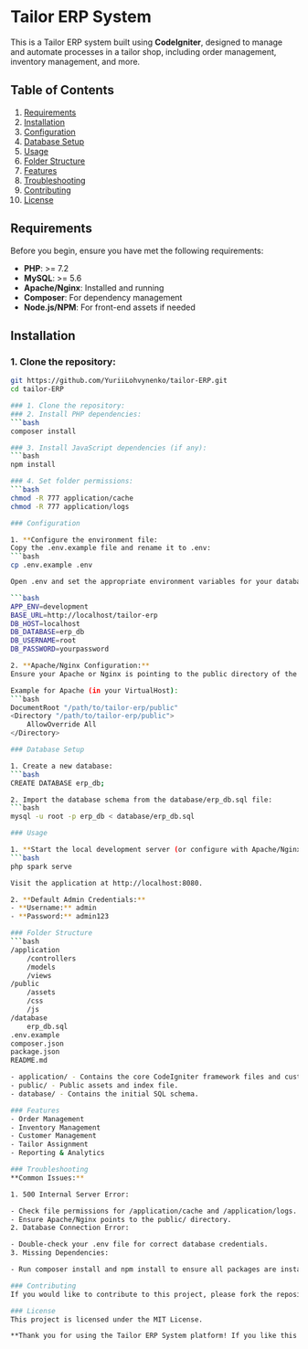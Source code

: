 # Tailor ERP System

This is a Tailor ERP system built using **CodeIgniter**, designed to manage and automate processes in a tailor shop, including order management, inventory management, and more.

## Table of Contents
1. [Requirements](#requirements)
2. [Installation](#installation)
3. [Configuration](#configuration)
4. [Database Setup](#database-setup)
5. [Usage](#usage)
6. [Folder Structure](#folder-structure)
7. [Features](#features)
8. [Troubleshooting](#troubleshooting)
9. [Contributing](#contributing)
10. [License](#license)

## Requirements

Before you begin, ensure you have met the following requirements:
- **PHP**: >= 7.2
- **MySQL**: >= 5.6
- **Apache/Nginx**: Installed and running
- **Composer**: For dependency management
- **Node.js/NPM**: For front-end assets if needed

## Installation

### 1. Clone the repository:
   ```bash
   git https://github.com/YuriiLohvynenko/tailor-ERP.git
   cd tailor-ERP

### 1. Clone the repository:
### 2. Install PHP dependencies:
   ```bash
   composer install

### 3. Install JavaScript dependencies (if any):
   ```bash
   npm install

### 4. Set folder permissions:
   ```bash
   chmod -R 777 application/cache
   chmod -R 777 application/logs

### Configuration

1. **Configure the environment file:
   Copy the .env.example file and rename it to .env:
   ```bash
   cp .env.example .env

   Open .env and set the appropriate environment variables for your database connection and app settings:

   ```bash
   APP_ENV=development
   BASE_URL=http://localhost/tailor-erp
   DB_HOST=localhost
   DB_DATABASE=erp_db
   DB_USERNAME=root
   DB_PASSWORD=yourpassword

2. **Apache/Nginx Configuration:**
Ensure your Apache or Nginx is pointing to the public directory of the project.

Example for Apache (in your VirtualHost):
   ```bash
   DocumentRoot "/path/to/tailor-erp/public"
   <Directory "/path/to/tailor-erp/public">
       AllowOverride All
   </Directory>

### Database Setup

1. Create a new database:
   ```bash
   CREATE DATABASE erp_db;

2. Import the database schema from the database/erp_db.sql file:
   ```bash
   mysql -u root -p erp_db < database/erp_db.sql

### Usage

1. **Start the local development server (or configure with Apache/Nginx):**
   ```bash
   php spark serve

Visit the application at http://localhost:8080.

2. **Default Admin Credentials:**
- **Username:** admin
- **Password:** admin123

### Folder Structure
   ```bash
   /application
       /controllers
       /models
       /views
   /public
       /assets
       /css
       /js
   /database
       erp_db.sql
   .env.example
   composer.json
   package.json
   README.md

- application/ - Contains the core CodeIgniter framework files and custom logic.
- public/ - Public assets and index file.
- database/ - Contains the initial SQL schema.

### Features
- Order Management
- Inventory Management
- Customer Management
- Tailor Assignment
- Reporting & Analytics

### Troubleshooting
**Common Issues:**

1. 500 Internal Server Error:

- Check file permissions for /application/cache and /application/logs.
- Ensure Apache/Nginx points to the public/ directory.
2. Database Connection Error:

- Double-check your .env file for correct database credentials.
3. Missing Dependencies:

- Run composer install and npm install to ensure all packages are installed.

### Contributing
If you would like to contribute to this project, please fork the repository and submit a pull request. Contributions are welcome!

### License
This project is licensed under the MIT License.

**Thank you for using the Tailor ERP System platform! If you like this project, please give it a ⭐ on GitHub.**
